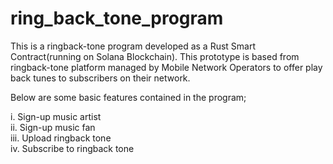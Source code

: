 # ring_back_tone_program

This is a ringback-tone program developed as a Rust Smart Contract(running on Solana Blockchain).
This prototype is based from ringback-tone platform managed by Mobile Network Operators to offer play back tunes to subscribers on their network.

Below are some basic features contained in the program;

i. Sign-up music artist <br />
ii. Sign-up music fan <br />
iii. Upload ringback tone <br />
iv. Subscribe to ringback tone <br />